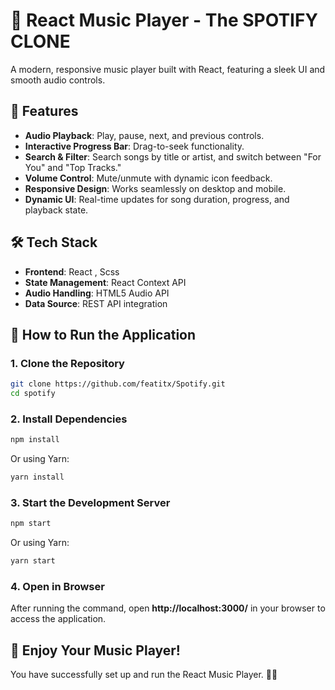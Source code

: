 # 🎵 React Music Player - The SPOTIFY CLONE 

A modern, responsive music player built with React, featuring a sleek UI and smooth audio controls.

## 🚀 Features

- **Audio Playback**: Play, pause, next, and previous controls.
- **Interactive Progress Bar**: Drag-to-seek functionality.
- **Search & Filter**: Search songs by title or artist, and switch between "For You" and "Top Tracks."
- **Volume Control**: Mute/unmute with dynamic icon feedback.
- **Responsive Design**: Works seamlessly on desktop and mobile.
- **Dynamic UI**: Real-time updates for song duration, progress, and playback state.

## 🛠️ Tech Stack

- **Frontend**: React , Scss  
- **State Management**: React Context API
- **Audio Handling**: HTML5 Audio API
- **Data Source**: REST API integration

## 🎯 How to Run the Application

### 1. Clone the Repository

```sh
git clone https://github.com/featitx/Spotify.git
cd spotify
```

### 2. Install Dependencies

```sh
npm install
```

Or using Yarn:

```sh
yarn install
```

### 3. Start the Development Server

```sh
npm start
```

Or using Yarn:

```sh
yarn start
```

### 4. Open in Browser

After running the command, open **http://localhost:3000/** in your browser to access the application.

## 🎉 Enjoy Your Music Player!

You have successfully set up and run the React Music Player. 🚀🎵

